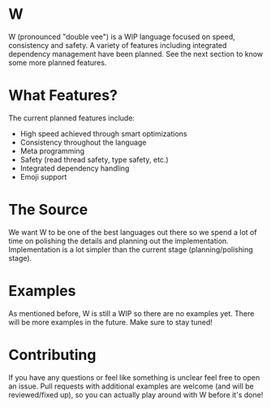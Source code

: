 # W

W (pronounced "double vee") is a WIP language focused on speed, consistency and safety. 
A variety of features including integrated dependency management have been
planned. See the next section to know some more planned features.

# What Features?

The current planned features include:

- High speed achieved through smart optimizations
- Consistency throughout the language
- Meta programming
- Safety (read thread safety, type safety, etc.)
- Integrated dependency handling
- Emoji support

# The Source

We want W to be one of the best languages out there so we spend a lot of
time on polishing the details and planning out the implementation. Implementation is a lot
simpler than the current stage (planning/polishing stage).

# Examples

As mentioned before, W is still a WIP so there are no examples yet. There will be more examples in
the future. Make sure to stay tuned!

# Contributing

If you have any questions or feel like something is unclear feel free to open an issue.
Pull requests with additional examples are welcome (and will be reviewed/fixed up), so you can actually play around with W before it's done!